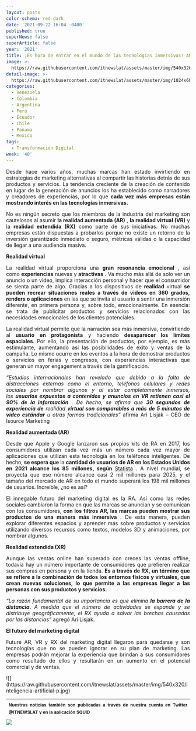 ```yaml
---
layout: posts
color-schema: red-dark
date: '2021-09-22 16:04 -0400'
published: true
superNews: false
superArticle: false
year: '2021'
title: ¡Es hora de entrar en el mundo de las tecnologías inmersivas! AR + VR
image: >-
  https://raw.githubusercontent.com/itnewslat/assets/master/img/540x320/inteligencia-artificial-p.jpg
detail-image: >-
  https://raw.githubusercontent.com/itnewslat/assets/master/img/1024x680/inteligencia-artificial-g.jpg
categories:
  - Venezuela
  - Colombia
  - Argentina
  - Perú
  - Ecuador
  - Chile
  - Panama
  - Mexico
tags:
  - Transformación Digital
week: '40'
---
```

<p style="text-align: justify;">Desde hace varios años, muchas marcas han estado invirtiendo en estrategias de marketing alternativas al compartir las historias detrás de sus productos y servicios. La tendencia creciente de la creación de contenido en lugar de la generación de anuncios los ha establecido como narradores y creadores de experiencias, por lo que <strong>cada vez más empresas están mostrando interés en las tecnologías inmersivas.</strong></p>
<p style="text-align: justify;">No es ningún secreto que los miembros de la industria del marketing son cautelosos al asumir <strong>la realidad aumentada (AR)</strong> , <strong>la realidad virtual (VR)</strong> y la <strong>realidad extendida (RX)</strong> como parte de sus iniciativas. No muchas empresas están dispuestas a probarlos porque no existe un retorno de la inversión garantizado inmediato o seguro, métricas válidas o la capacidad de llegar a una audiencia masiva.</p>
<p style="text-align: justify;"><strong>Realidad virtual </strong></p>
<p style="text-align: justify;">La realidad virtual proporciona una <strong>gran resonancia emocional</strong> , así como <strong>experiencias</strong> nuevas y <strong>atractivas</strong> . Va mucho más allá de solo ver un anuncio o un video, implica interacción personal y hacer que el consumidor se sienta parte de algo. Gracias a los dispositivos de <strong>realidad</strong> virtual <strong>se pueden recrear situaciones reales a través de videos en 360 grados, renders o aplicaciones</strong> en las que se invita al usuario a sentir una inmersión diferente, en primera persona y, sobre todo, emocionalmente. En esencia: se trata de publicitar productos y servicios relacionados con las necesidades emocionales de los clientes potenciales.</p>
<p style="text-align: justify;">La realidad virtual permite que la narración sea más inmersiva, convirtiendo al <strong>usuario en protagonista</strong> y haciendo <strong>desaparecer los límites espaciales. </strong>Por ello, la presentación de productos, por ejemplo, es más estimulante, aumentando así las posibilidades de éxito y ventas de la campaña. Lo mismo ocurre en los eventos a la hora de demostrar productos o servicios en ferias y congresos, con experiencias interactivas que generan un mayor engagement a través de la gamificación.</p>
<p style="text-align: justify;"><em>“Estudios internacionales han revelado que debido a la falta de distracciones externas como el entorno, teléfonos celulares y redes sociales por nombrar algunos y al estar completamente inmersos, los <strong>usuarios expuestos a contenidos y anuncios en VR retienen casi el 90% de la información</strong> . De hecho, se afirma que <strong>30 segundos de experiencia de</strong> realidad <strong>virtual son comparables a más de 5 minutos de video estándar</strong> u otras formas tradicionales”</em> afirma Ari Lisjak – CEO de Isource Marketing</p>
<p style="text-align: justify;"><strong>Realidad aumentada (AR)</strong></p>
<p style="text-align: justify;">Desde que Apple y Google lanzaron sus propios kits de RA en 2017, los consumidores utilizan cada vez más un número cada vez mayor de aplicaciones que utilizan esta tecnología en los teléfonos inteligentes. De hecho, <strong>se espera que</strong> la <strong>cantidad de usuarios de AR en los Estados Unidos en 2021 alcance los 85 millones, según </strong><a href="https://www.statista.com/">Statista</a> . A nivel mundial, se proyecta que ese número alcance casi 2 mil millones para 2025, y el tamaño del mercado de AR en todo el mundo superará los 198 mil millones de usuarios. Increíble, ¿no es así?</p>
<p style="text-align: justify;">El innegable futuro del marketing digital es la RA. Así como las redes sociales cambiaron la forma en que las marcas se anuncian y se comunican con los consumidores, <strong>con los filtros AR, las marcas pueden mostrar sus productos de una manera más inmersiva</strong> . De esta manera, pueden explorar diferentes espacios y aprender más sobre productos y servicios utilizando diversos recursos como textos, modelos 3D y animaciones, por nombrar algunos.</p>
<p style="text-align: justify;"><strong>Realidad extendida (XR)</strong></p>
<p style="text-align: justify;">Aunque las ventas online han superado con creces las ventas offline, todavía hay un número importante de consumidores que prefieren realizar sus compras en persona y en la tienda. <strong>Es a través de RX, un término que se refiere a la combinación de todos los entornos físicos y virtuales, que crean nuevas soluciones, lo que permite a las empresas llegar a las personas con sus productos y servicios.</strong></p>
<p style="text-align: justify;"><em>“La razón fundamental de su importancia es que elimina <strong>la barrera de la distancia. </strong>A medida que el número de actividades se expande y se distribuye geográficamente, el RX ayuda a salvar las brechas causadas por las distancias”</em> agregó Ari Lisjak.</p>
<p style="text-align: justify;"><strong>El futuro del marketing digital</strong></p>
<p style="text-align: justify;">Future AR, VR y RX del marketing digital llegaron para quedarse y son tecnologías que no se pueden ignorar en su plan de marketing. Las empresas podrán mejorar la experiencia que brindan a sus consumidores como resultado de ellos y resultarán en un aumento en el potencial comercial y de ventas.</p>
![](https://raw.githubusercontent.com/itnewslat/assets/master/img/540x320/inteligencia-artificial-p.jpg)

<table style="height: 42px;" width="569">
<tbody>
<tr>
<td style="text-align: justify;"><sub><strong>Nuestras noticias también son publicadas a través de nuestra cuenta en Twitter <a href="https://twitter.com/itnewslat?lang=es">@ITNEWSLAT</a> y en la aplicación <a href="https://squidapp.co/en/">SQUID</a></strong></sub></td>
</tr>
</tbody>
</table>

<img src="https://tracker.metricool.com/c3po.jpg?hash=56f88a41e39ab42c063cc51676587a04"/>
